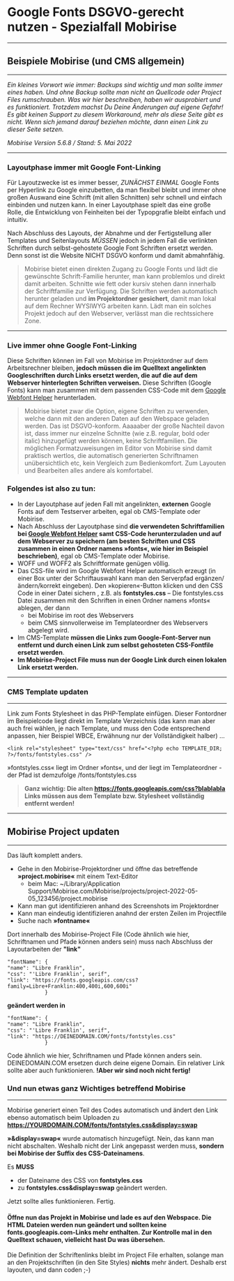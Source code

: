 # Google Fonts DSGVO-gerecht nutzen - Spezialfall Mobirise
********************************************************

## Beispiele Mobirise (und CMS allgemein)
********************************************************

*Ein kleines Vorwort wie immer: Backups sind wichtig und man sollte immer eines haben. Und ohne Backup sollte man nicht an Quellcode oder Project Files rumschrauben. Was wir hier beschreiben, haben wir ausprobiert und es funktioniert. Trotzdem machst Du Deine Änderungen auf eigene Gefahr! Es gibt keinen Support zu diesem Workaround, mehr als diese Seite gibt es nicht. Wenn sich jemand darauf beziehen möchte, dann einen Link zu dieser Seite setzen.*
   
*Mobirise Version 5.6.8 / Stand: 5. Mai 2022*

---

### Layoutphase immer mit Google Font-Linking

Für Layoutzwecke ist es immer besser, *ZUNÄCHST EINMAL* Google Fonts per Hyperlink zu Google einzubetten, da man flexibel bleibt und immer ohne großen Auswand eine Schrift (mit allen Schnitten) sehr schnell und einfach einbinden und nutzen kann.
In einer Layoutphase spielt das eine große Rolle, die Entwicklung von Feinheiten bei der Typopgrafie bleibt einfach und intuitiv.

Nach Abschluss des Layouts, der Abnahme und der Fertigstellung aller Templates und Seitenlayouts *MÜSSEN* jedoch in jedem Fall die verlinkten Schriften durch selbst-gehostete Google Font Schriften ersetzt werden. Denn sonst ist die Website NICHT DSGVO konform und damit abmahnfähig. 

> Mobirise bietet einen direkten Zugang zu Google Fonts und lädt die gewünschte Schrift-Familie herunter, man kann problemlos und direkt damit arbeiten. Schnitte wie fett oder kursiv stehen dann innerhalb der Schriftfamilie zur Verfügung. Die Schriften werden automatisch herunter geladen und **im Projektordner gesichert**, damit man lokal auf dem Rechner WYSIWYG arbeiten kann. Lädt man ein solches Projekt jedoch auf den Webserver, verlässt man die rechtssichere Zone.

---

### Live immer ohne Google Font-Linking

Diese Schriften können im Fall von Mobirise im Projektordner auf dem Arbeitsrechner bleiben, **jedoch müssen die im Quelltext angelinkten Googleschriften durch Links ersetzt werden, die auf die auf dem Webserver hinterlegten Schriften verweisen.** Diese Schriften (Google Fonts) kann man zusammen mit dem passenden CSS-Code mit dem [Google Webfont Helper](https://google-webfonts-helper.herokuapp.com/fonts) herunterladen.

> Mobirise bietet zwar die Option, eigene Schriften zu verwenden, welche dann mit den anderen Daten auf den Webspace geladen werden. Das ist DSGVO-konform. Aaaaaber der große Nachteil davon ist, dass immer nur einzelne Schnitte (wie z.B. regular, bold oder italic) hinzugefügt werden können, keine Schriftfamilien. Die möglichen Formatzuweisungen im Editor von Mobirise sind damit praktisch wertlos, die automatisch generierten Schriftnamen unübersichtlich etc, kein Vergleich zum Bedienkomfort. Zum Layouten und Bearbeiten alles andere als komfortabel.

### Folgendes ist also zu tun:

- In der Layoutphase auf jeden Fall mit angelinkten, **externen** Google Fonts auf dem Testserver arbeiten, egal ob CMS-Template oder Mobirise.
- Nach Abschluss der Layoutphase sind **die verwendeten Schriftfamilien bei [Google Webfont Helper](https://google-webfonts-helper.herokuapp.com/fonts) samt CSS-Code herunterzuladen und auf dem Webserver zu speichern (am besten Schriften und CSS zusammen in einen Ordner namens »fonts«, wie hier im Beispiel beschrieben)**, egal ob CMS-Template oder Mobirise.
- WOFF und WOFF2 als Schriftformate genügen völlig.
- Das CSS-file wird im Google Webfont Helper automatisch erzeugt (in einer Box unter der Schriftauswahl kann man den Serverpfad ergänzen/ändern/korrekt eingeben). Den »kopieren«-Button klicken und den CSS Code in einer Datei sichern , z.B. als **fontstyles.css**
– Die fontstyles.css Datei zusammen mit den Schriften in einen Ordner namens »fonts« ablegen, der dann 
	- bei Mobirise im root des Webservers
	- beim CMS sinnvollerweise im Templateordner des Webservers abgelegt wird.
- Im CMS-Template **müssen die Links zum Google-Font-Server nun entfernt und durch einen Link zum selbst gehosteten CSS-Fontfile ersetzt werden**.
- **Im  Mobirise-Project File muss nun der Google Link durch einen lokalen Link ersetzt werden.**

---
### CMS Template updaten
********************************************************
Link zum Fonts Stylesheet in das PHP-Template einfügen.
Dieser Fontordner im Beispielcode liegt direkt im Template Verzeichnis (das kann man aber auch frei wählen, je nach Template, und muss den Code entsprechend anpassen, hier Beispiel WBCE, Erwähnung nur der Vollständigkeit halber) ...

    <link rel="stylesheet" type="text/css" href="<?php echo TEMPLATE_DIR; ?>/fonts/fontstyles.css" />


»fontstyles.css« liegt im Ordner »fonts«, und der liegt im Templateordner - der Pfad ist demzufolge /fonts/fontstyles.css

> **Ganz wichtig: Die alten https://fonts.googleapis.com/css?blablabla Links müssen aus dem Template bzw. Stylesheet vollständig entfernt werden!**

---
## Mobirise Project updaten
********************************************************

Das läuft komplett anders.

- Gehe in den Mobirise-Projektordner und öffne das betreffende **»project.mobirise«** mit einem Text-Editor
	- beim Mac: ~/Library/Application Support/Mobirise.com/Mobirise/projects/project-2022-05-05_123456/project.mobirise
- Kann man gut identifizieren anhand des Screenshots im Projektordner
- Kann man eindeutig identifizieren anahnd der ersten Zeilen im Projectfile
- Suche nach **»fontname«**

Dort innerhalb des Mobirise-Project File (Code ähnlich wie hier, Schriftnamen und Pfade können anders sein) muss nach Abschluss der Layoutarbeiten der **"link"**
```
"fontName": {
"name": "Libre Franklin",
"css": "'Libre Franklin', serif",
"link": "https://fonts.googleapis.com/css?family=Libre+Franklin:400,400i,600,600i"
            }
```
**geändert werden in**
```
"fontName": {
"name": "Libre Franklin",
"css": "'Libre Franklin', serif",
"link": "https://DEINEDOMAIN.COM/fonts/fontstyles.css"
            }
```
Code ähnlich wie hier, Schriftnamen und Pfade können anders sein. DEINEDOMAIN.COM ersetzen durch deine eigene Domain.
Ein relativer Link sollte aber auch funktionieren. **!Aber wir sind noch nicht fertig!**

### Und nun etwas ganz Wichtiges betreffend Mobirise
********************************************************

Mobirise generiert einen Teil des Codes automatisch und ändert den Link ebenso automatisch beim Uploaden zu **https://YOURDOMAIN.COM/fonts/fontstyles.css&display=swap**

**»&display=swap«** wurde automatisch hinzugefügt. Nein, das kann man nicht abschalten. Weshalb nicht der Link angepasst werden muss, **sondern bei Mobirise der Suffix des CSS-Dateinamens**.

Es **MUSS**
- der Dateiname des CSS von **fontstyles.css**
- zu **fontstyles.css&display=swap** geändert werden.

Jetzt sollte alles funktionieren. Fertig.

#### Öffne nun das Projekt in Mobirise und lade es auf den Webspace. Die HTML Dateien werden nun geändert und sollten keine fonts.googleapis.com-Links mehr enthalten. Zur Kontrolle mal in den Quelltext schauen, vielleicht hast Du was übersehen.

Die Definition der Schriftenlinks bleibt im Project File erhalten, solange man an den Projektschriften (in den Site Styles) **nichts** mehr ändert. Deshalb erst layouten, und dann coden ;-)
